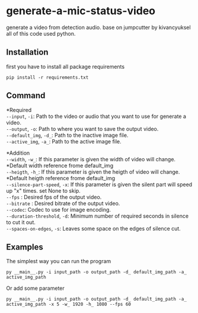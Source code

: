 # generate-a-mic-status-video
generate a video from detection audio.
base on jumpcutter by kivancyuksel
all of this code used python.

## Installation
first you have to install all package requirements
```
pip install -r requirements.txt
```

## Command
*Required  
`--input`, `-i`: Path to the video or audio that you want to use for generate a video.  
`--output`, `-o`: Path to where you want to save the output video.  
`--default_img`, `-d_`: Path to the inactive image file.  
`--active_img`, `-a_`: Path to the active image file.  
  
*Addition  
`--width`, `-w_`:  If this parameter is given the width of video will change. *Default width reference frome default_img   
`--heigth`, `-h_`:  If this parameter is given the heigth of video will change. *Default heigth reference frome default_img  
`--silence-part-speed`, `-x`: If this parameter is given the silent part will speed up "x" times. set None to skip.   
`--fps` : Desired fps of the output video.  
`--bitrate` : Desired bitrate of the output video.   
`--codec`: Codec to use for image encoding.  
`--duration-threshold`, `-d`: Minimum number of required seconds in silence to cut it out.  
`--spaces-on-edges`, `-s`: Leaves some space on the edges of silence cut.  

## Examples
The simplest way you can run the program
```
py __main__.py -i input_path -o output_path -d_ default_img_path -a_ active_img_path
```
Or add some parameter  
```
py __main__.py -i input_path -o output_path -d_ default_img_path -a_ active_img_path -x 5 -w_ 1920 -h_ 1080 --fps 60
```
